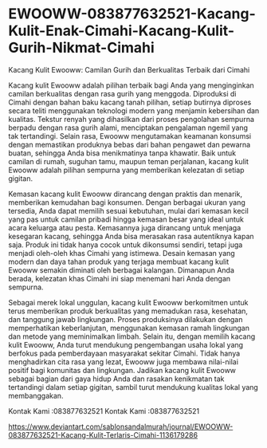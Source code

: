 # EWOOWW-083877632521-Kacang-Kulit-Enak-Cimahi-Kacang-Kulit-Gurih-Nikmat-Cimahi
Kacang Kulit Ewooww: Camilan Gurih dan Berkualitas Terbaik dari Cimahi

Kacang kulit Ewooww adalah pilihan terbaik bagi Anda yang menginginkan camilan berkualitas dengan rasa gurih yang menggoda. Diproduksi di Cimahi dengan bahan baku kacang tanah pilihan, setiap butirnya diproses secara teliti menggunakan teknologi modern yang menjamin kebersihan dan kualitas. Tekstur renyah yang dihasilkan dari proses pengolahan sempurna berpadu dengan rasa gurih alami, menciptakan pengalaman ngemil yang tak tertandingi. Selain rasa, Ewooww mengutamakan keamanan konsumsi dengan memastikan produknya bebas dari bahan pengawet dan pewarna buatan, sehingga Anda bisa menikmatinya tanpa khawatir. Baik untuk camilan di rumah, suguhan tamu, maupun teman perjalanan, kacang kulit Ewooww adalah pilihan sempurna yang memberikan kelezatan di setiap gigitan.

Kemasan kacang kulit Ewooww dirancang dengan praktis dan menarik, memberikan kemudahan bagi konsumen. Dengan berbagai ukuran yang tersedia, Anda dapat memilih sesuai kebutuhan, mulai dari kemasan kecil yang pas untuk camilan pribadi hingga kemasan besar yang ideal untuk acara keluarga atau pesta. Kemasannya juga dirancang untuk menjaga kesegaran kacang, sehingga Anda bisa merasakan rasa autentiknya kapan saja. Produk ini tidak hanya cocok untuk dikonsumsi sendiri, tetapi juga menjadi oleh-oleh khas Cimahi yang istimewa. Desain kemasan yang modern dan daya tahan produk yang terjaga membuat kacang kulit Ewooww semakin diminati oleh berbagai kalangan. Dimanapun Anda berada, kelezatan khas Cimahi ini siap menemani hari Anda dengan sempurna.

Sebagai merek lokal unggulan, kacang kulit Ewooww berkomitmen untuk terus memberikan produk berkualitas yang memadukan rasa, kesehatan, dan tanggung jawab lingkungan. Proses produksinya dilakukan dengan memperhatikan keberlanjutan, menggunakan kemasan ramah lingkungan dan metode yang meminimalkan limbah. Selain itu, dengan memilih kacang kulit Ewooww, Anda turut mendukung pengembangan usaha lokal yang berfokus pada pemberdayaan masyarakat sekitar Cimahi. Tidak hanya menghadirkan cita rasa yang lezat, Ewooww juga membawa nilai-nilai positif bagi komunitas dan lingkungan. Jadikan kacang kulit Ewooww sebagai bagian dari gaya hidup Anda dan rasakan kenikmatan tak tertandingi dalam setiap gigitan, sambil turut mendukung kualitas lokal yang membanggakan.

Kontak Kami :083877632521
Kontak Kami :083877632521

https://www.deviantart.com/sablonsandalmurah/journal/EWOOWW-083877632521-Kacang-Kulit-Terlaris-Cimahi-1136179286

